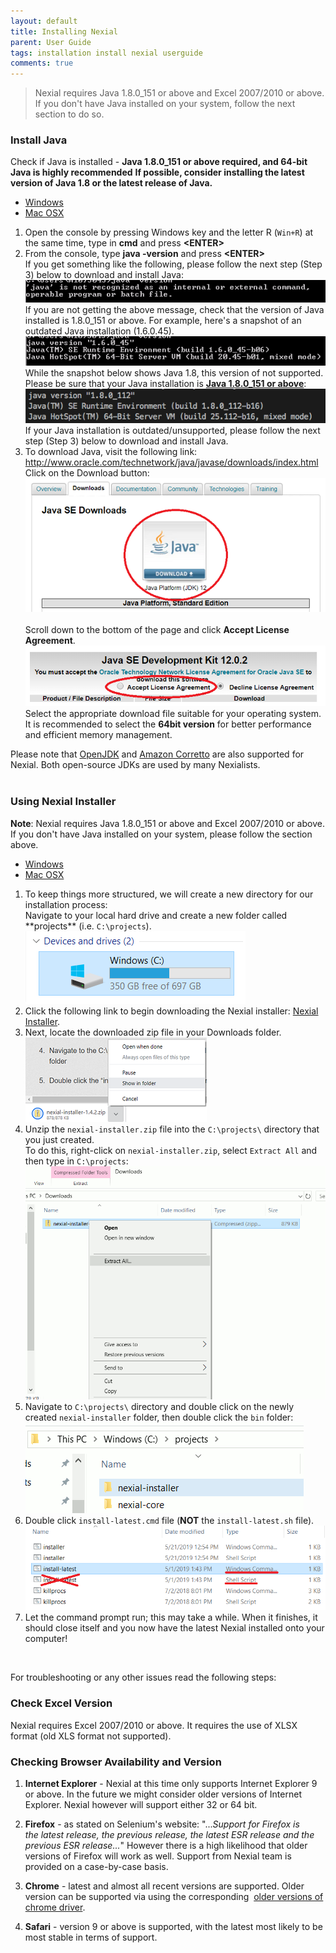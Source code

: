 ```yaml
---
layout: default
title: Installing Nexial
parent: User Guide
tags: installation install nexial userguide
comments: true
---
```


> Nexial requires Java 1.8.0_151 or above and Excel 2007/2010 or above. If you don't have Java installed on your system, 
> follow the next section to do so.


### Install Java

Check if Java is installed - **Java 1.8.0_151 or above required, and 64-bit Java is highly recommended**
   **If possible, consider installing the latest version of Java 1.8 or the latest release of Java.**<br/>
   
<div class="tabs">
    <ul class="tab-links tabs-collapsed">
        <li class="active"><a href="#tab3">Windows</a></li>
        <li><a href="#tab4">Mac OSX</a></li>
    </ul>
    <div class="tab-content">
        <div id="tab3" class="tab active">
        <ol>
            <li>
			   Open the console by pressing Windows key and the letter R (<code>Win+R</code>) at the same time, 
			   type in <b>cmd</b> and press <b>&lt;ENTER&gt;</b><br/>
            </li>
			<li>
			    From the console, type <b>java -version</b> and press <b>&lt;ENTER&gt;</b><br/>
			    If you get something like the following, please follow the next step (Step 3) below to download and install 
			    Java:<br/>
                <img src="image/InstallingNexial_01.png"/><br/>
                If you are not getting the above message, check that the version of Java installed is 1.8.0_151 or 
                above. For example, here's a snapshot of an outdated Java installation (1.6.0.45).<br/>
                <img src="image/InstallingNexial_02a.png"/><br/>
                While the snapshot below shows Java 1.8, this version of not supported. Please be sure that your Java 
                installation is <b><a href="https://www.oracle.com/technetwork/java/javase/downloads/jdk8-downloads-2133151.html" class="external-link" target="_nexial_link">Java 1.8.0_151 or above</a></b>:<br/>
                <img src="image/InstallingNexial_02.png"/><br/>
                If your Java installation is outdated/unsupported, please follow the next step (Step 3) below to 
                download and install Java.<br/>
			</li>
			<li>
			    To download Java, visit the following link:
			    <a href="http://www.oracle.com/technetwork/java/javase/downloads/index.html" class="external-link" target="_nexial_link">http://www.oracle.com/technetwork/java/javase/downloads/index.html</a><br/>
			    Click on the Download button:<br/>
			    <img src="image/InstallingJava_01.png" style="width:480px;box-shadow:none"/><br/>
			    <br/>
			    Scroll down to the bottom of the page and click <b>Accept License Agreement</b>.<br/>
			    <img src="image/InstallingJava_02.png" style="width:480px;box-shadow:none"/><br/>
			    Select the appropriate download file suitable for your operating system. It is recommended to select 
			    the <b>64bit version</b> for better performance and efficient memory management.
			</li>
        </ol>
        Please note that <a href="https://adoptopenjdk.net/upstream.html" class="external-link" target="_nexial_link">OpenJDK</a> 
        and <a href="https://docs.aws.amazon.com/corretto/latest/corretto-8-ug/downloads-list.html" class="external-link" target="_nexial_link">Amazon Corretto</a> 
        are also supported for Nexial. Both open-source JDKs are used by many Nexialists.  
        </div>
        <div id="tab4" class="tab" style= "display:none;">
        <ol>
            <li>
			   Open the Terminal app, or open Spotlight (CMD-Space) and then type, <b>terminal</b> and press 
			   <b>&lt;ENTER&gt;</b><br/>
            </li>
			<li>
			    From the console, type <b>java -version</b> and press <b>&lt;ENTER&gt;</b><br/>
			    If you get something like the following, please follow the next step (Step 3) below to download and install 
			    Java:<br/>
                <img src="image/InstallingNexial_01.png"/><br/>
			    If you are not getting the above message, check that the version of Java installed is 1.8.0_151 or 
			    above. For example, here's a snapshot of an outdated Java installation (1.6.0.45).<br/>
			    <img src="image/InstallingNexial_02a.png"/><br/>
                While the snapshot below shows Java 1.8, this version of not supported. Please be sure that your Java 
                installation is <b><a href="https://www.oracle.com/technetwork/java/javase/downloads/jdk8-downloads-2133151.html" class="external-link" target="_nexial_link">Java 1.8.0_151 or above</a></b>:<br/>
			    <img src="image/InstallingNexial_02.png"/><br/>
			    If your Java installation is outdated/unsupported, please follow the next step (Step 3) below to 
			    download and install Java.<br/>
			</li>
			<li>
			    To download Java, visit the following link:
			    <a href="http://www.oracle.com/technetwork/java/javase/downloads/index.html" class="external-link" target="_nexial_link">http://www.oracle.com/technetwork/java/javase/downloads/index.html</a><br/>
			    Click on the Download button:<br/>
			    <img src="image/InstallingJava_01.png" style="width:480px;box-shadow:none"/><br/>
			    <br/>
			    Scroll down to the bottom of the page and click <b>Accept License Agreement</b>.<br/>
			    <img src="image/InstallingJava_02.png" style="width:480px;box-shadow:none"/><br/>
			    Select the appropriate download file suitable for your operating system. It is recommended to select 
			    the <b>64bit version</b> for better performance and efficient memory management.
			</li>
            Please note that <a href="https://adoptopenjdk.net/upstream.html" class="external-link" target="_nexial_link">OpenJDK</a> 
            and <a href="https://docs.aws.amazon.com/corretto/latest/corretto-8-ug/downloads-list.html" class="external-link" target="_nexial_link">Amazon Corretto</a> 
            are also supported for Nexial. Both open-source JDKs are used by many Nexialists.  
        </ol>
        </div>
    </div>
</div>
<br/>


### Using Nexial Installer
**Note**: Nexial requires Java 1.8.0_151 or above and Excel 2007/2010 or above. If you don't have Java installed on 
your system, please follow the section above.

<div class="tabs">
    <ul class="tab-links tabs-collapsed">
        <li class="active"><a href="#tab1">Windows</a></li>
        <li><a href="#tab2">Mac OSX</a></li>
    </ul>
    <div class="tab-content">
        <div id="tab1" class="tab active">
            <ol>
                <li>
                    To keep things more structured, we will create a new directory for our installation process: <br/> 
                    Navigate to your local hard drive and create a new folder called **projects** (i.e. 
                    <code>C:\projects</code>).<br/>
                    <img src="image/Installer_01.png"/>
                </li>
                <li>
                    Click the following link to begin downloading the Nexial installer:
                    <a href="https://github.com/nexiality/nexial-installer/releases/download/nexial-installer-v1.4.2/nexial-installer-1.4.2.zip" class="external-link" target="_nexial_link">Nexial Installer</a>.
                </li>            
                <li>
                    Next, locate the downloaded zip file in your Downloads folder.
                    <br/>
                    <img src="image/Installer_02.png"/>
                </li>            
                <li>
                    Unzip the <code>nexial-installer.zip</code> file into the <code>C:\projects\</code> directory that 
                    you just created. <br/>
                    To do this, right-click on <code>nexial-installer.zip</code>, select 
                    <code>Extract All</code> and then type in <code>C:\projects</code>:<br/>
                    <img src="image/Installer_03.gif"/>
                </li>            
                <li>
                    Navigate to <code>C:\projects\</code> directory and double click on the newly created 
                    <code>nexial-installer</code> folder, then double click the <code>bin</code> folder:<br/>
                    <img src="image/Installer_04.gif"/>
                </li>            
                <li>
                    Double click <code>install-latest.cmd</code> file (<b>NOT</b> the <code>install-latest.sh</code> 
                    file).<br/>
                    <img src="image/Installer_05.png"/>
                </li>            
                <li>
                    Let the command prompt run; this may take a while. When it finishes, it should close itself and you 
                    now have the latest Nexial installed onto your computer!
                </li>
            </ol>
        </div>
        <div id="tab2" class="tab" style= "display:none;">
            Create a new directory under your HOME directory named <code>projects</code>. Both Nexial (the 
            automation platform) and Nexial Installer will be installed individually under this directory.<br/>
            <ol>
                <li>
                    Open Finder:<br/>
                    <img src="image/InstallingNexial_01.mac.png"/>
                </li>
                <li>
                    Navigate to your HOME directory via shortcut <code>COMMAND-SHIFT-G</code>, then type in <code>~/</code>:<br/>
                    <img src="image/InstallingNexial_02.mac.png"/>
                </li>
                <li>
                    Create a new directory via shortcut <code>CONTROL-SHIFT-n</code>, then type in <code>projects</code>:<br/>
                    <img src="image/InstallingNexial_03.mac.png"/>
                </li>
                <li>
                    Click the following link to begin downloading the Nexial installer:
                    <a href="https://github.com/nexiality/nexial-installer/releases/download/nexial-installer-v1.4.2/nexial-installer-1.4.2.zip" class="external-link" target="_nexial_link">Nexial Installer</a><br/>
                    <br/>
                    By default, it will be downloaded to the <code>Downloads</code> directory. Move this file to the 
                    newly created <code>projects</code> directory:<br/>
                    <img src="image/InstallingNexial_04.mac.png"/>
                </li>            
                <li>
                    Rename the Nexial Installer zip by removing its version number from the zip file. That way, it will
                    unzip to a directory named as <code>nexial-installer</code> (instead of <code>nexial-installer-1.4.2</code>):<br/>
                    <img src="image/InstallingNexial_05.mac.png"/><br/>
                    <img src="image/InstallingNexial_06.mac.png"/><br/>
                </li>
                <li>
                    Double-click on <code>nexial-installer.zip</code> to start unzipping this file. This will unzip 
                    <code>nexial-installer.zip</code> to a directory named as <code>nexial-installer</code>:<br/>
                    <img src="image/InstallingNexial_07.mac.png"/>
                    <br/>
                    Note that the unzip directory contains a <code>bin</code> and a <code>lib</code> directory.
                </li>
                <li>
                    Right-click on <code>nexial-installer/bin/installer-latest.sh</code> (<b>NOT 
                    <code>installer-latest.cmd</code></b>). Choose either <code>Terminal.app</code> or 
                    <code>iTerm.app</code>:<br/>
                    <img src="image/InstallingNexial_08.mac.png"/>
					<br/><b>a. If the terminal app does not show up on the list:</b> click "other" then in the drop down menu labeled "Enable:" select "All Applications". From here, navigate through
					the Applications folder then enter the Utilities folder and select the Terminal application.
                </li>
                <li>
                    Nexial installation will commence:<br/>
                    <img src="image/InstallingNexial_09.mac.png"/><br/>
                    <br/>
                    Give it a few minutes or so, Nexial installation will complete and you will have yourself the 
                    latest Nexial installed on your computer!<br/>
                    <img src="image/InstallingNexial_10.mac.png"/>
                </li>
            </ol>
        </div>
    </div>
</div>
<br/>

For troubleshooting or any other issues read the following steps:


### Check Excel Version
Nexial requires Excel 2007/2010 or above. It requires the use of XLSX format (old XLS format not supported).


### Checking Browser Availability and Version
1. **Internet Explorer** - Nexial at this time only supports Internet Explorer 9 or above. In the future we might 
   consider older versions of Internet Explorer. Nexial however will support either 32 or 64 bit.

2. **Firefox** - as stated on Selenium's website: "..._Support for Firefox is the latest release, the previous 
   release, the latest ESR release and the previous ESR release..._" However there is a high likelihood that older 
   versions of Firefox will work as well. Support from Nexial team is provided on a case-by-case basis.

3. **Chrome** - latest and almost all recent versions are supported. Older version can be supported via using the 
   corresponding 
   <a href="https://sites.google.com/a/chromium.org/chromedriver/downloads" class="external-link" target="_nexial_link">older versions of chrome driver</a>.

4. **Safari** - version 9 or above is supported, with the latest most likely to be most stable in terms of support.


